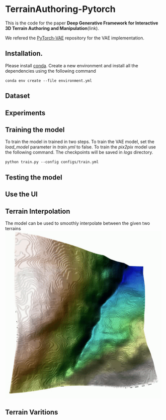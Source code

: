 # TerrainAuthoring-Pytorch

This is the code for the paper **Deep Generative Framework for Interactive 3D Terrain Authoring and Manipulation**(link).

We refered the [PyTorch-VAE](https://github.com/AntixK/PyTorch-VAE) repository for the VAE implementation.


## Installation.
Please install [conda](https://docs.anaconda.com/anaconda/install/index.html). Create a new environment and install all the dependencies using the following command
```
conda env create --file environment.yml
```

## Dataset

## Experiments
 
## Training the model
To train the model in trained in two steps. To train the VAE model, set the *load_model* parameter in *train.yml* to false. To train the *pix2pix* model use the following command. The checkpoints will be saved in *logs* directory.
```
python train.py --config configs/train.yml
```


## Testing the model

## Use the UI

## Terrain Interpolation
The model can be used to smoothly interpolate between the given two terrains
![](./images/interpolation.gif)


## Terrain Varitions
